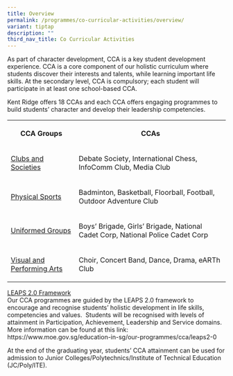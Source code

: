 ```yaml
---
title: Overview
permalink: /programmes/co-curricular-activities/overview/
variant: tiptap
description: ""
third_nav_title: Co Curricular Activities
---
```

<p>As part of character development, CCA is a key student development experience. CCA is a core component of our holistic curriculum where students discover their interests and talents, while learning important life skills. At the secondary level, CCA is compulsory; each student will participate in at least one school-based CCA.</p><p>Kent Ridge offers 18 CCAs and each CCA offers engaging programmes to build students’ character and develop their leadership competencies.</p><table><tbody><tr><th rowspan="1" colspan="1"><p>CCA Groups</p></th><th rowspan="1" colspan="1"><p><strong>CCAs</strong></p></th></tr><tr><td rowspan="1" colspan="1"><p><a href="https://www.kentridgesec.moe.edu.sg/programmes/co-curricular-activities/clubs-societies/" rel="noopener noreferrer nofollow" target="_blank">Clubs and Societies</a></p></td><td rowspan="1" colspan="1"><p>Debate Society, International Chess, InfoComm Club, Media Club</p></td></tr><tr><td rowspan="1" colspan="1"><p><a href="https://www.kentridgesec.moe.edu.sg/programmes/co-curricular-activities/physical-sports/" rel="noopener noreferrer nofollow" target="_blank">Physical Sports</a></p></td><td rowspan="1" colspan="1"><p>Badminton, Basketball, Floorball, Football, Outdoor Adventure Club</p></td></tr><tr><td rowspan="1" colspan="1"><p><a href="https://www.kentridgesec.moe.edu.sg/programmes/co-curricular-activities/uniformed-groups/" rel="noopener noreferrer nofollow" target="_blank">Uniformed Groups</a></p></td><td rowspan="1" colspan="1"><p>Boys’ Brigade, Girls’ Brigade, National Cadet Corp, National Police Cadet Corp</p></td></tr><tr><td rowspan="1" colspan="1"><p><a href="https://www.kentridgesec.moe.edu.sg/programmes/co-curricular-activities/visual-performing-arts/" rel="noopener noreferrer nofollow" target="_blank">Visual and Performing Arts</a></p></td><td rowspan="1" colspan="1"><p>Choir, Concert Band, Dance, Drama, eARTh Club</p></td></tr></tbody></table><p><u>LEAPS 2.0 Framework</u><br>Our CCA programmes are guided by the LEAPS 2.0 framework to encourage and recognise students’ holistic development in life skills, competencies and values.&nbsp; Students will be recognised with levels of attainment in Participation, Achievement, Leadership and Service domains.&nbsp; More information can be found at this link: <a rel="noopener noreferrer nofollow" target="_blank">https://www.moe.gov.sg/education-in-sg/our-programmes/cca/leaps2-0</a></p><p>At the end of the graduating year, students’ CCA attainment can be used for admission to Junior Colleges/Polytechnics/Institute of Technical Education (JC/Poly/ITE).&nbsp;</p><p></p>